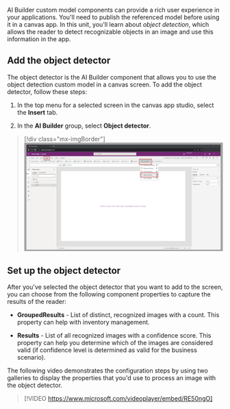 AI Builder custom model components can provide a rich user experience in your applications. You'll need to publish the referenced model before using it in a canvas app. In this unit, you'll learn about *object detection*, which allows the reader to detect recognizable objects in an image and use this information in the app.

## Add the object detector

The object detector is the AI Builder component that allows you to use the object detection custom model in a canvas screen. To add the object detector, follow these steps:

1. In the top menu for a selected screen in the canvas app studio, select the **Insert** tab.

1. In the **AI Builder** group, select **Object detector**.

> [!div class="mx-imgBorder"]
> [![Screenshot of Power Apps with the Insert tab selected and the A I Builder menu expanded to show Object detector.](../media/object-detector.png)](../media/object-detector.png#lightbox)

## Set up the object detector

After you've selected the object detector that you want to add to the screen, you can choose from the following component properties to capture the results of the reader:

- **GroupedResults** - List of distinct, recognized images with a count. This property can help with inventory management.

- **Results** - List of all recognized images with a confidence score. This property can help you determine which of the images are considered valid (if confidence level is determined as valid for the business scenario).

The following video demonstrates the configuration steps by using two galleries to display the properties that you'd use to process an image with the object detector.

> [!VIDEO https://www.microsoft.com/videoplayer/embed/RE50ngO]
